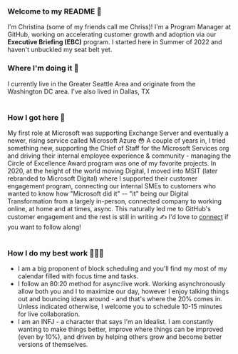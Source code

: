 ### Welcome to my README 👋 

I'm Christina (some of my friends call me Chriss)! I'm a Program Manager at GitHub, working on accelerating customer growth and adoption via our **Executive Briefing (EBC)** program. I started here in Summer of 2022 and haven't unbuckled my seat belt yet.

### Where I'm doing it 📌 
I currently live in the Greater Seattle Area and originate from the Washington DC area. I've also lived in Dallas, TX
<br>
<br>
### How I got here 🚀
My first role at Microsoft was supporting Exchange Server and eventually a newer, rising service called Microsoft Azure 😳 A couple of years in, I tried something new, supporting the Chief of Staff for the Microsoft Services org and driving their internal employee experience & community - managing the Circle of Excellence Award program was one of my favorite projects. In 2020, at the height of the world moving Digital, I moved into MSIT (later rebranded to Microsoft Digital) where I supported their customer engagement program, connecting our internal SMEs to customers who wanted to know how "Microsoft did it" -- "it" being our Digital Transformation from a largely in-person, connected company to working online, at home and at times, async. This naturally led me to GitHub's customer engagement and the rest is still in writing ✍️ I'd love to [connect](https://www.linkedin.com/in/chrissnl/) if you want to follow along!
<br>
<br>
### How I do my best work 👩🏻‍💻 
- I am a big proponent of block scheduling and you'll find my most of my calendar filled with focus time and tasks.
- I follow an 80:20 method for async:live work. Working asynchronously allow both you and I to maximize our day, however I enjoy talking things out and bouncing ideas around - and that's where the 20% comes in. Unless indicated otherwise, I welcome you to schedule 10-15 minutes for live collaboration.
- I am an INFJ - a character that says I'm an Idealist. I am constantly wanting to make things better, improve where things can be improved (even by 10%), and driven by helping others grow and become better versions of themselves.



<!--
**chrissnl/chrissnl** is a ✨ _special_ ✨ repository because its `README.md` (this file) appears on your GitHub profile.

Here are some ideas to get you started:

- 🔭 I’m currently working on ...
- 🌱 I’m currently learning ...
- 👯 I’m looking to collaborate on ...
- 🤔 I’m looking for help with ...
- 💬 Ask me about ...
- 📫 How to reach me: ...
- 😄 Pronouns: ...
- ⚡ Fun fact: ...
-->
